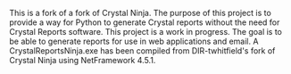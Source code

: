 This is a fork of a fork of Crystal Ninja. The purpose of this project is to provide a way for Python to generate 
Crystal reports without the need for Crystal Reports software. This project is a work in progress. The goal is to be 
able to generate reports for use in web applications and email. A CrystalReportsNinja.exe has been compiled from 
DIR-twhitfield's fork of Crystal Ninja using NetFramework 4.5.1.